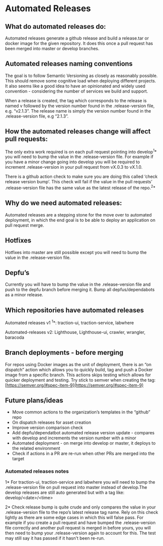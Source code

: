 # Automated Releases

## What do automated releases do:

Automated releases generate a github release and build a release.tar or docker image for the given repository. It does this once a pull request has been merged into master or develop branches.

## Automated releases naming conventions

The goal is to follow Semantic Versioning as closely as reasonably possible. This should remove some cognitive load when deploying different projects. It also seems like a good idea to have an opinionated and widely used convention - considering the number of services we build and support.

When a release is created, the tag which corresponds to the release is named v followed by the version number found in the .release-version file, e.g. “v2.1.3”. The release name is simply the version number found in the .release-version file, e.g “2.1.3”.

## How the automated releases change will affect pull requests:

The only extra work required is on each pull request pointing into develop<sup>1</sup>* you will need to bump the value in the .release-version file. For example if you have a minor change going into develop you will be required to increment .release-version in your pull request from vX.0.3 to vX.1.0.

There is a github action check to make sure you are doing this called ‘check release version bump’. This check will fail if the value in the pull requests’ .release-version file has the same value as the latest release of the repo.<sup>2</sup>*

## Why do we need automated releases:

Automated releases are a stepping stone for the move over to automated deployment, in which the end goal is to be able to deploy an application on pull request merge.

## Hotfixes

Hotfixes into master are still possible except you will need to bump the value in the .release-version file.

## Depfu’s

Currently you will have to bump the value in the .release-version file and push to the depfu branch before merging it. Bump all depfus/dependabots as a minor release.

## Which repositories have automated releases

Automated releases v1 <sup>1</sup>*: traction-ui, traction-service, labwhere

Automated-releases v2: Lighthouse, Lighthouse-ui, crawler, wrangler, baracoda

## Branch deployments - before merging

For repos using Docker images as the unit of deployment, there is an “on dispatch” action which allows you to quickly build, tag and push a Docker image from a specific branch. This actions skips testing which allows for quicker deployment and testing. Try stick to semver when creating the tag: [https://semver.org/#spec-item-9](https://semver.org/#spec-item-9)

## Future plans/ideas

*   Move common actions to the organization’s templates in the “github” repo
*   On dispatch releases for asset creation
*   Improve version comparison check
*   Add depfu/dependatbot automated release version update - compares with develop and increments the version number with a minor
*   Automated deployment - on merge into develop or master, it deploys to the related environment
*   Check if actions in a PR are re-run when other PRs are merged into the target

### Automated releases notes

1* For traction-ui, traction-service and labwhere you will need to bump the .release-version file on pull request into master instead of develop.The develop releases are still auto generated but with a tag like: develop/&lt;date>/&lt;time>

2* Check release bump is quite crude and only compares the value in your .release-version file to the repo’s latest release tag name. Rely on this check lightly as there are some edge cases in which this will false pass. For example if you create a pull request and have bumped the .release-version file correctly and another pull request is merged in before yours, you will then need to bump your .release-version again to account for this. The test may still say it has passed if it hasn't been re-run. 
